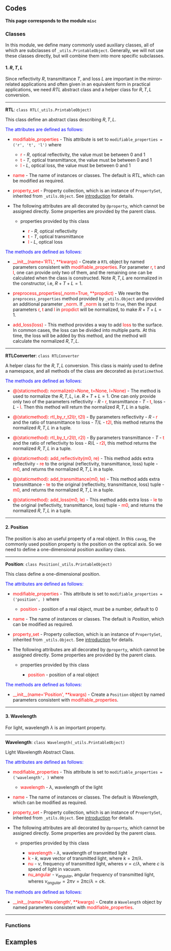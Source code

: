 ## Codes

**This page corresponds to the module `misc`** 

### Classes

In this module, we define many commonly used auxiliary classes, all of which are subclasses of `_utils.PrintableObject`. Generally, we will not use these classes directly, but will combine them into more specific subclasses. 

#### 1. $R,T,L$

Since reflectivity $R$, transmittance $T$, and loss $L$ are important in the mirror-related applications and often given in an equivalent form in practical applications, we need $RTL$ abstract class and a helper class for $R,T,L$ conversion. 

----

<strong class="object" id="RTL">RTL</strong>: `class RTL(_utils.PrintableObject)`

This class define an abstract class describing $R,T,L$.

<p style="color:blue;">The attributes are defined as follows:</p>

- <span class="attr" style="color:red;">modifiable_properties</span> - This attribute is set to `modifiable_properties = ('r', 't', 'l')` where

  - <span class="attr" style="color:red;">r</span> - $R$, optical reflectivity, the value must be between $0$ and $1$
  - <span class="attr" style="color:red;">t</span> - $T$, optical transmittance, the value must be between $0$ and $1$
  - <span class="attr" style="color:red;">l</span> - $L$, optical loss, the value must be between $0$ and $1$

- <span class="attr" style="color:red;">name</span> - The name of instances or classes. The default is *RTL*, which can be modified as required. 

- <span class="attr" style="color:red;">property_set</span> -  Property collection, which is an instance of `PropertySet`, inherited from `_utils.Object`. See [introduction](introduction.md) for details.

- The following attributes are all decorated by `@property`, which cannot be assigned directly. Some properties are provided by the parent class.

  - properties provided by this class
    
    - <span class="attr" style="color:red;">r</span> - $R$, optical reflectivity
    - <span class="attr" style="color:red;">t</span> - $T$, optical transmittance
    - <span class="attr" style="color:red;">l</span> - $L$, optical loss

<p style="color:blue;">The methods are defined as follows:</p>

- <span class="method" style="color:red;">\_\_init\_\_(<span class="param">name</span>='RTL', \*\*<span class="param">kwargs</span>)</span>  - Create a `RTL` object by named parameters consistent with <span class="attr" style="color:red;">modifiable_properties</span>. For parameter <span class="attr" style="color:red;">r</span>, <span class="attr" style="color:red;">t</span> and <span class="attr" style="color:red;">l</span>, one can provide only two of them, and the remaining one can be calculated when the class is constructed. Note $R,T,L$ are normalized in the constructor, i.e, $R+T+L=1$.
  
- <span class="method" style="color:red;">preprocess\_properties(<span class="param">\_norm</span>=True, \*\*<span class="param">propdict</span>)</span> - We rewrite the `preprocess_properties` method provided by <code>_utils.<a class="module-object-refer-to" module="introduction">Object</a></code> and provided an additional parameter <span class="param" style="color:red;">\_norm</span>. If <span class="param" style="color:red;">\_norm</span> is set to `True`, then the input parameters <span class="attr" style="color:red;">r</span>, <span class="attr" style="color:red;">t</span> and <span class="attr" style="color:red;">l</span> in <span class="param" style="color:red;">propdict</span> will be normalized, to make $R+T+L=1$.
  
- <span class="method" style="color:red;">add_loss(<span class="param">loss</span>)</span> - This method provides a way to add <span class="param" style="color:red;">loss</span> to the surface. In common cases, the loss can be divided into multiple parts. At this time, the loss will be added by this method, and the method will calculate the normalized $R,T,L$.

----

<strong class="object" id="RTLConverter">RTLConverter</strong>: `class RTLConverter`

A helper class for the $R,T,L$ conversion. This class is mainly used to define a namespace, and all methods of the class are decorated as `@staticmethod`.

<p style="color:blue;">The methods are defined as follows:</p>

- <span class="method" style="color:red;">@(staticmethod): normalize(<span class="param">r</span>=None, <span class="param">t</span>=None, <span class="param">l</span>=None)</span> - The method is used to normalize the $R,T,L$, i.e. $R+T+L=1$. One can only provide only two of the parameters reflectivity - $R$ - <span class="param" style="color:red;">r</span>, transmittance - $T$ - <span class="param" style="color:red;">t</span>, loss - $L$ - <span class="param" style="color:red;">l</span>. Then this method will return the normalized $R,T,L$ in a tuple.
  
- <span class="method" style="color:red;">@(staticmethod): rtl_by_r_t2l(<span class="param">r</span>, <span class="param">t2l</span>)</span> - By parameters reflectivity - $R$ - <span class="param" style="color:red;">r</span> and the ratio of transmittance to loss - $T/L$ - <span class="param" style="color:red;">t2l</span>, this method returns the normalized $R,T,L$ in a tuple.
  
- <span class="method" style="color:red;">@(staticmethod): rtl_by_t_r2l(<span class="param">t</span>, <span class="param">r2l</span>)</span> - By parameters transmittance - $T$ - <span class="param" style="color:red;">t</span> and the ratio of reflectivity to loss - $R/L$ - <span class="param" style="color:red;">r2l</span>, this method returns the normalized $R,T,L$ in a tuple.
  
- <span class="method" style="color:red;">@(staticmethod): add_reflectivity(<span class="param">m0</span>, <span class="param">re</span>)</span> - This method adds extra reflectivity - <span class="param" style="color:red;">re</span> to the original (reflectivity, transmittance, loss) tuple - <span class="param" style="color:red;">m0</span>, and returns the normalized $R,T,L$ in a tuple.
  
- <span class="method" style="color:red;">@(staticmethod): add_transmittance(<span class="param">m0</span>, <span class="param">te</span>)</span> - This method adds extra transmittance - <span class="param" style="color:red;">te</span> to the original (reflectivity, transmittance, loss) tuple - <span class="param" style="color:red;">m0</span>, and returns the normalized $R,T,L$ in a tuple.
  
- <span class="method" style="color:red;">@(staticmethod): add_loss(<span class="param">m0</span>, <span class="param">le</span>)</span> - This method adds extra loss - <span class="param" style="color:red;">le</span> to the original (reflectivity, transmittance, loss) tuple - <span class="param" style="color:red;">m0</span>, and returns the normalized $R,T,L$ in a tuple.

----

#### 2. Position

The position is also an useful property of a real object. In this `cavag`, the commonly used position property is the position on the optical axis. So we need to define a one-dimensional position auxiliary class. 

----

<strong class="object" id="Position">Position</strong>: `class Position(_utils.PrintableObject)`

This class define a one-dimensional position.

<p style="color:blue;">The attributes are defined as follows:</p>

- <span class="attr" style="color:red;">modifiable_properties</span> - This attribute is set to `modifiable_properties = ('position', )` where

  - <span class="attr" style="color:red;">position</span> - position of a real object, must be a number, default to $0$

- <span class="attr" style="color:red;">name</span> - The name of instances or classes. The default is *Position*, which can be modified as required. 
  
- <span class="attr" style="color:red;">property_set</span> -  Property collection, which is an instance of `PropertySet`, inherited from `_utils.Object`. See [introduction](introduction.md) for details.
  
- The following attributes are all decorated by `@property`, which cannot be assigned directly. Some properties are provided by the parent class.
  
  - properties provided by this class
    
    - <span class="attr" style="color:red;">position</span> - position of a real object

<p style="color:blue;">The methods are defined as follows:</p>

- <span class="method" style="color:red;">\_\_init\_\_(<span class="param">name</span>='Position', \*\*<span class="param">kwargs</span>)</span>  - Create a `Position` object by named parameters consistent with <span class="attr" style="color:red;">modifiable_properties</span>.

----

#### 3. Wavelength

For light, wavelength $\lambda$ is an important property. 

----

<strong class="object" id="Wavelength">Wavelength</strong>: `class Wavelength(_utils.PrintableObject)`

Light Wavelength Abstract Class.

<p style="color:blue;">The attributes are defined as follows:</p>

- <span class="attr" style="color:red;">modifiable_properties</span> - This attribute is set to `modifiable_properties = ('wavelength', )` where

  - <span class="attr" style="color:red;">wavelength</span> - $\lambda$, wavelength of the light

- <span class="attr" style="color:red;">name</span> - The name of instances or classes. The default is *Wavelength*, which can be modified as required. 

- <span class="attr" style="color:red;">property_set</span> -  Property collection, which is an instance of `PropertySet`, inherited from `_utils.Object`. See [introduction](introduction.md) for details.

- The following attributes are all decorated by `@property`, which cannot be assigned directly. Some properties are provided by the parent class.

  - properties provided by this class

    - <span class="attr" style="color:red;">wavelength</span> - $\lambda$, wavelength of transmitted light
    - <span class="attr" style="color:red;">k</span> - $k$, wave vector of transmitted light, where $k=2\pi/\lambda$.
    - <span class="attr" style="color:red;">nu</span> - $\nu$, frequency of transmitted light, wheres $\nu=c/\lambda$, where $c$ is speed of light in vacuum.
    - <span class="attr" style="color:red;">nu_angular</span> - $\nu_{angular}$, angular frequency of transmitted light, wheres $\nu_{angular}=2\pi \nu=2\pi c/\lambda=ck$.

<p style="color:blue;">The methods are defined as follows:</p>

- <span class="method" style="color:red;">\_\_init\_\_(<span class="param">name</span>='Wavelength', \*\*<span class="param">kwargs</span>)</span>  - Create a `Wavelength` object by named parameters consistent with <span class="attr" style="color:red;">modifiable_properties</span>.

----

### Functions



## Examples

